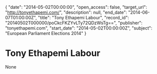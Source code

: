 {
  "date": "2014-05-02T00:00:00", 
  "open_access": false, 
  "target_url": "http://tonyethapemi.com/", 
  "description": null, 
  "end_date": "2014-06-07T01:00:00Z", 
  "title": "Tony Ethapemi Labour", 
  "record_id": "20140502T000000/poCkcFKZYvLTy72QDzWsTg==", 
  "publisher": "tonyethapemi.com", 
  "start_date": "2014-05-02T00:00:00Z", 
  "subject": "European Parliament Elections 2014"
}

# Tony Ethapemi Labour

None